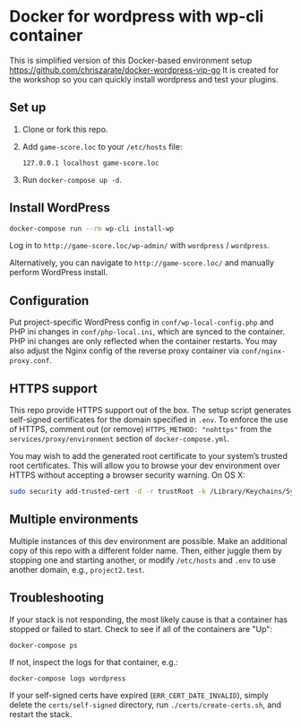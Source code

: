 # Docker for wordpress with wp-cli container
This is simplified version of this Docker-based environment setup https://github.com/chriszarate/docker-wordpress-vip-go
It is created for the workshop so you can quickly install wordpress and test your plugins.

## Set up

1. Clone or fork this repo.

2. Add `game-score.loc` to your `/etc/hosts` file:

   ```
   127.0.0.1 localhost game-score.loc
   ```

3. Run `docker-compose up -d`.


## Install WordPress

```sh
docker-compose run --rm wp-cli install-wp
```

Log in to `http://game-score.loc/wp-admin/` with `wordpress` / `wordpress`.

Alternatively, you can navigate to `http://game-score.loc/` and manually perform WordPress install.


## Configuration

Put project-specific WordPress config in `conf/wp-local-config.php` and PHP ini
changes in `conf/php-local.ini`, which are synced to the container. PHP ini
changes are only reflected when the container restarts. You may also adjust the
Nginx config of the reverse proxy container via `conf/nginx-proxy.conf`.


## HTTPS support

This repo provide HTTPS support out of the box. The setup script generates
self-signed certificates for the domain specified in `.env`. To enforce the use
of HTTPS, comment out (or remove) `HTTPS_METHOD: "nohttps"` from the
`services/proxy/environment` section of `docker-compose.yml`.

You may wish to add the generated root certificate to your system’s trusted root
certificates. This will allow you to browse your dev environment over HTTPS
without accepting a browser security warning. On OS X:

```sh
sudo security add-trusted-cert -d -r trustRoot -k /Library/Keychains/System.keychain certs/ca-root/ca.crt
```


## Multiple environments

Multiple instances of this dev environment are possible. Make an additional copy
of this repo with a different folder name. Then, either juggle them by stopping
one and starting another, or modify `/etc/hosts` and `.env` to use another
domain, e.g., `project2.test`.


## Troubleshooting

If your stack is not responding, the most likely cause is that a container has
stopped or failed to start. Check to see if all of the containers are "Up":

```
docker-compose ps
```

If not, inspect the logs for that container, e.g.:

```
docker-compose logs wordpress
```

If your self-signed certs have expired (`ERR_CERT_DATE_INVALID`), simply delete
the `certs/self-signed` directory, run `./certs/create-certs.sh`, and restart
the stack.
